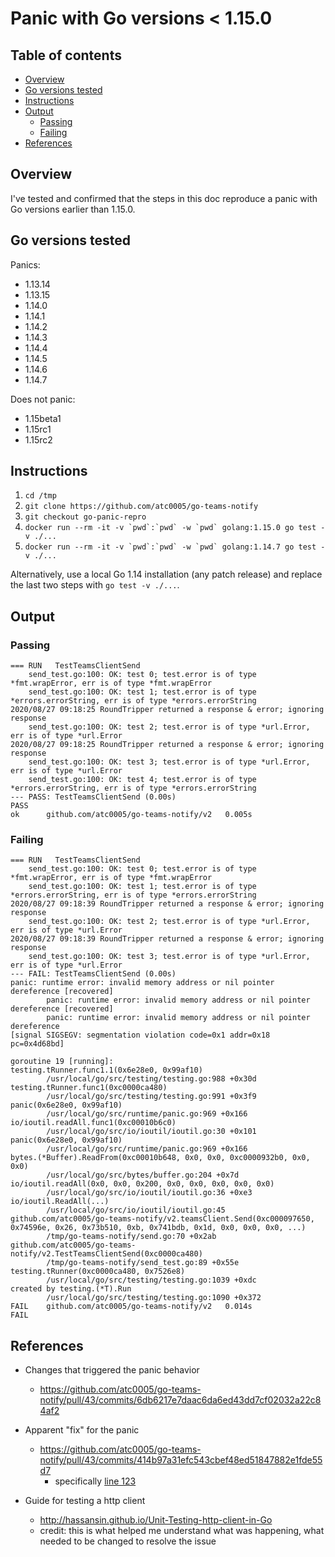 <!-- omit in toc -->
# Panic with Go versions < 1.15.0

<!-- omit in toc -->
## Table of contents

- [Overview](#overview)
- [Go versions tested](#go-versions-tested)
- [Instructions](#instructions)
- [Output](#output)
  - [Passing](#passing)
  - [Failing](#failing)
- [References](#references)

## Overview

I've tested and confirmed that the steps in this doc reproduce a panic with Go
versions earlier than 1.15.0.

## Go versions tested

Panics:

- 1.13.14
- 1.13.15
- 1.14.0
- 1.14.1
- 1.14.2
- 1.14.3
- 1.14.4
- 1.14.5
- 1.14.6
- 1.14.7

Does not panic:

- 1.15beta1
- 1.15rc1
- 1.15rc2

## Instructions

1. ```cd /tmp```
1. ```git clone https://github.com/atc0005/go-teams-notify```
1. ```git checkout go-panic-repro```
1. ```docker run --rm -it -v `pwd`:`pwd` -w `pwd` golang:1.15.0 go test -v ./...```
1. ```docker run --rm -it -v `pwd`:`pwd` -w `pwd` golang:1.14.7 go test -v ./...```

Alternatively, use a local Go 1.14 installation (any patch release) and
replace the last two steps with `go test -v ./...`.

## Output

### Passing

```ShellSession
=== RUN   TestTeamsClientSend
    send_test.go:100: OK: test 0; test.error is of type *fmt.wrapError, err is of type *fmt.wrapError
    send_test.go:100: OK: test 1; test.error is of type *errors.errorString, err is of type *errors.errorString
2020/08/27 09:18:25 RoundTripper returned a response & error; ignoring response
    send_test.go:100: OK: test 2; test.error is of type *url.Error, err is of type *url.Error
2020/08/27 09:18:25 RoundTripper returned a response & error; ignoring response
    send_test.go:100: OK: test 3; test.error is of type *url.Error, err is of type *url.Error
    send_test.go:100: OK: test 4; test.error is of type *errors.errorString, err is of type *errors.errorString
--- PASS: TestTeamsClientSend (0.00s)
PASS
ok      github.com/atc0005/go-teams-notify/v2   0.005s
```

### Failing

```ShellSession
=== RUN   TestTeamsClientSend
    send_test.go:100: OK: test 0; test.error is of type *fmt.wrapError, err is of type *fmt.wrapError
    send_test.go:100: OK: test 1; test.error is of type *errors.errorString, err is of type *errors.errorString
2020/08/27 09:18:39 RoundTripper returned a response & error; ignoring response
    send_test.go:100: OK: test 2; test.error is of type *url.Error, err is of type *url.Error
2020/08/27 09:18:39 RoundTripper returned a response & error; ignoring response
    send_test.go:100: OK: test 3; test.error is of type *url.Error, err is of type *url.Error
--- FAIL: TestTeamsClientSend (0.00s)
panic: runtime error: invalid memory address or nil pointer dereference [recovered]
        panic: runtime error: invalid memory address or nil pointer dereference [recovered]
        panic: runtime error: invalid memory address or nil pointer dereference
[signal SIGSEGV: segmentation violation code=0x1 addr=0x18 pc=0x4d68bd]

goroutine 19 [running]:
testing.tRunner.func1.1(0x6e28e0, 0x99af10)
        /usr/local/go/src/testing/testing.go:988 +0x30d
testing.tRunner.func1(0xc0000ca480)
        /usr/local/go/src/testing/testing.go:991 +0x3f9
panic(0x6e28e0, 0x99af10)
        /usr/local/go/src/runtime/panic.go:969 +0x166
io/ioutil.readAll.func1(0xc00010b6c0)
        /usr/local/go/src/io/ioutil/ioutil.go:30 +0x101
panic(0x6e28e0, 0x99af10)
        /usr/local/go/src/runtime/panic.go:969 +0x166
bytes.(*Buffer).ReadFrom(0xc00010b648, 0x0, 0x0, 0xc0000932b0, 0x0, 0x0)
        /usr/local/go/src/bytes/buffer.go:204 +0x7d
io/ioutil.readAll(0x0, 0x0, 0x200, 0x0, 0x0, 0x0, 0x0, 0x0)
        /usr/local/go/src/io/ioutil/ioutil.go:36 +0xe3
io/ioutil.ReadAll(...)
        /usr/local/go/src/io/ioutil/ioutil.go:45
github.com/atc0005/go-teams-notify/v2.teamsClient.Send(0xc000097650, 0x74596e, 0x26, 0x73b510, 0xb, 0x741bdb, 0x1d, 0x0, 0x0, 0x0, ...)
        /tmp/go-teams-notify/send.go:70 +0x2ab
github.com/atc0005/go-teams-notify/v2.TestTeamsClientSend(0xc0000ca480)
        /tmp/go-teams-notify/send_test.go:89 +0x55e
testing.tRunner(0xc0000ca480, 0x7526e8)
        /usr/local/go/src/testing/testing.go:1039 +0xdc
created by testing.(*T).Run
        /usr/local/go/src/testing/testing.go:1090 +0x372
FAIL    github.com/atc0005/go-teams-notify/v2   0.014s
FAIL
```

## References

- Changes that triggered the panic behavior
  - <https://github.com/atc0005/go-teams-notify/pull/43/commits/6db6217e7daac6da6ed43dd7cf02032a22c84af2>

- Apparent "fix" for the panic
  - <https://github.com/atc0005/go-teams-notify/pull/43/commits/414b97a31efc543cbef48ed51847882e1fde55d7>
    - specifically [line 123](https://github.com/atc0005/go-teams-notify/pull/43/commits/414b97a31efc543cbef48ed51847882e1fde55d7#diff-f78e54225b3d916938acc1771ac7811aR123)

- Guide for testing a http client
  - <http://hassansin.github.io/Unit-Testing-http-client-in-Go>
  - credit: this is what helped me understand what was happening, what needed
    to be changed to resolve the issue
